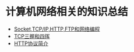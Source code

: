 # 计算机网络相关的知识总结

- [Socket,TCP/IP,HTTP,FTP和网络编程](./SocketTCP等概念.md)
- [TCP三握和四挥](./TCP三握和四挥.md)
- [HTTP协议简介](./HTTP协议简介.md)